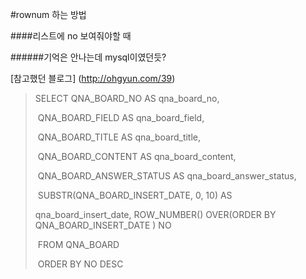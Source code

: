 #rownum 하는 방법

####리스트에 no 보여줘야할 때

######기억은 안나는데 mysql이였던듯?

[참고했던 블로그] (<http://ohgyun.com/39>)

> SELECT QNA_BOARD_NO AS qna_board_no,
>
> ​        QNA_BOARD_FIELD AS qna_board_field,
>
> ​        QNA_BOARD_TITLE AS qna_board_title,
>
> ​        QNA_BOARD_CONTENT AS qna_board_content,
>
> ​        QNA_BOARD_ANSWER_STATUS AS qna_board_answer_status,
>
> ​        SUBSTR(QNA_BOARD_INSERT_DATE, 0, 10) AS
>
> qna_board_insert_date, ROW_NUMBER() OVER(ORDER BY QNA_BOARD_INSERT_DATE ) NO
>
> ​        FROM QNA_BOARD
>
> ​        ORDER BY NO DESC

